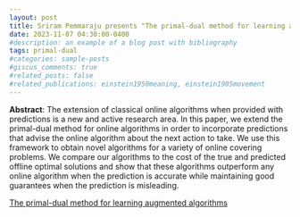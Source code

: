 ```yaml
---
layout: post
title: Sriram Pemmaraju presents "The primal-dual method for learning augmented algorithms"
date: 2023-11-07 04:30:00-0400
#description: an example of a blog post with bibliography
tags: primal-dual
#categories: sample-posts
#giscus_comments: true
#related_posts: false
#related_publications: einstein1950meaning, einstein1905movement
---
```


**Abstract**: The extension of classical online algorithms when provided with predictions is a new and active research area. In this paper, we extend the primal-dual method for online algorithms in order to incorporate predictions that advise the online algorithm about the next action to take. We use this framework to obtain novel algorithms for a variety of online covering problems. We compare our algorithms to the cost of the true and predicted offline optimal solutions and show that these algorithms outperform any online algorithm when the prediction is accurate while maintaining good guarantees when the prediction is misleading.

[The primal-dual method for learning augmented algorithms](https://arxiv.org/pdf/2010.11632.pdf)


